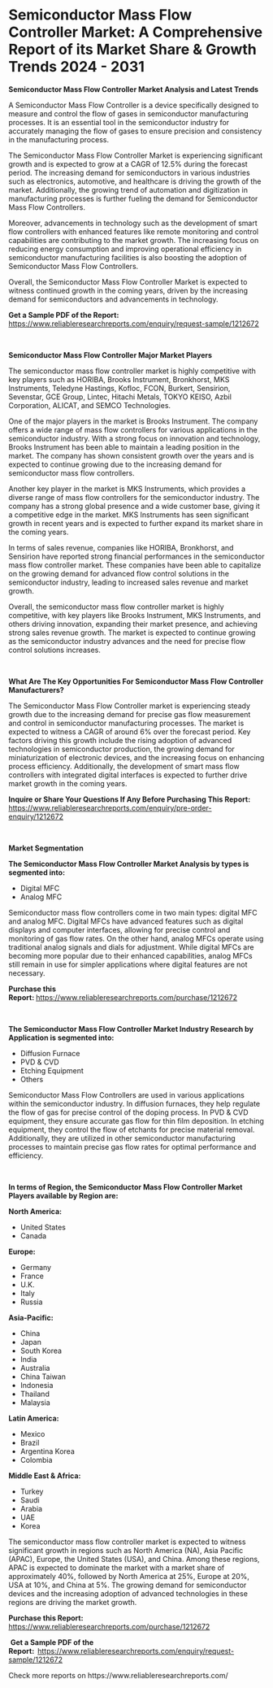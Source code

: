 <p><h1>Semiconductor Mass Flow Controller Market: A Comprehensive Report of its Market Share & Growth Trends 2024 - 2031</h1></p><p><strong>Semiconductor Mass Flow Controller Market Analysis and Latest Trends</strong></p>
<p><p>A Semiconductor Mass Flow Controller is a device specifically designed to measure and control the flow of gases in semiconductor manufacturing processes. It is an essential tool in the semiconductor industry for accurately managing the flow of gases to ensure precision and consistency in the manufacturing process.</p><p>The Semiconductor Mass Flow Controller Market is experiencing significant growth and is expected to grow at a CAGR of 12.5% during the forecast period. The increasing demand for semiconductors in various industries such as electronics, automotive, and healthcare is driving the growth of the market. Additionally, the growing trend of automation and digitization in manufacturing processes is further fueling the demand for Semiconductor Mass Flow Controllers.</p><p>Moreover, advancements in technology such as the development of smart flow controllers with enhanced features like remote monitoring and control capabilities are contributing to the market growth. The increasing focus on reducing energy consumption and improving operational efficiency in semiconductor manufacturing facilities is also boosting the adoption of Semiconductor Mass Flow Controllers.</p><p>Overall, the Semiconductor Mass Flow Controller Market is expected to witness continued growth in the coming years, driven by the increasing demand for semiconductors and advancements in technology.</p></p>
<p><strong>Get a Sample PDF of the Report:&nbsp;</strong> <a href="https://www.reliableresearchreports.com/enquiry/request-sample/1212672">https://www.reliableresearchreports.com/enquiry/request-sample/1212672</a></p>
<p>&nbsp;</p>
<p><strong>Semiconductor Mass Flow Controller Major Market Players</strong></p>
<p><p>The semiconductor mass flow controller market is highly competitive with key players such as HORIBA, Brooks Instrument, Bronkhorst, MKS Instruments, Teledyne Hastings, Kofloc, FCON, Burkert, Sensirion, Sevenstar, GCE Group, Lintec, Hitachi Metals, TOKYO KEISO, Azbil Corporation, ALICAT, and SEMCO Technologies.</p><p>One of the major players in the market is Brooks Instrument. The company offers a wide range of mass flow controllers for various applications in the semiconductor industry. With a strong focus on innovation and technology, Brooks Instrument has been able to maintain a leading position in the market. The company has shown consistent growth over the years and is expected to continue growing due to the increasing demand for semiconductor mass flow controllers.</p><p>Another key player in the market is MKS Instruments, which provides a diverse range of mass flow controllers for the semiconductor industry. The company has a strong global presence and a wide customer base, giving it a competitive edge in the market. MKS Instruments has seen significant growth in recent years and is expected to further expand its market share in the coming years.</p><p>In terms of sales revenue, companies like HORIBA, Bronkhorst, and Sensirion have reported strong financial performances in the semiconductor mass flow controller market. These companies have been able to capitalize on the growing demand for advanced flow control solutions in the semiconductor industry, leading to increased sales revenue and market growth.</p><p>Overall, the semiconductor mass flow controller market is highly competitive, with key players like Brooks Instrument, MKS Instruments, and others driving innovation, expanding their market presence, and achieving strong sales revenue growth. The market is expected to continue growing as the semiconductor industry advances and the need for precise flow control solutions increases.</p></p>
<p>&nbsp;</p>
<p><strong>What Are The Key Opportunities For Semiconductor Mass Flow Controller Manufacturers?</strong></p>
<p><p>The Semiconductor Mass Flow Controller market is experiencing steady growth due to the increasing demand for precise gas flow measurement and control in semiconductor manufacturing processes. The market is expected to witness a CAGR of around 6% over the forecast period. Key factors driving this growth include the rising adoption of advanced technologies in semiconductor production, the growing demand for miniaturization of electronic devices, and the increasing focus on enhancing process efficiency. Additionally, the development of smart mass flow controllers with integrated digital interfaces is expected to further drive market growth in the coming years.</p></p>
<p><strong>Inquire or Share Your Questions If Any Before Purchasing This Report:</strong> <a href="https://www.reliableresearchreports.com/enquiry/pre-order-enquiry/1212672">https://www.reliableresearchreports.com/enquiry/pre-order-enquiry/1212672</a></p>
<p>&nbsp;</p>
<p><strong>Market Segmentation</strong></p>
<p><strong>The Semiconductor Mass Flow Controller Market Analysis by types is segmented into:</strong></p>
<p><ul><li>Digital MFC</li><li>Analog MFC</li></ul></p>
<p><p>Semiconductor mass flow controllers come in two main types: digital MFC and analog MFC. Digital MFCs have advanced features such as digital displays and computer interfaces, allowing for precise control and monitoring of gas flow rates. On the other hand, analog MFCs operate using traditional analog signals and dials for adjustment. While digital MFCs are becoming more popular due to their enhanced capabilities, analog MFCs still remain in use for simpler applications where digital features are not necessary.</p></p>
<p><strong>Purchase this Report:&nbsp;</strong><a href="https://www.reliableresearchreports.com/purchase/1212672">https://www.reliableresearchreports.com/purchase/1212672</a></p>
<p>&nbsp;</p>
<p><strong>The Semiconductor Mass Flow Controller Market Industry Research by Application is segmented into:</strong></p>
<p><ul><li>Diffusion Furnace</li><li>PVD & CVD</li><li>Etching Equipment</li><li>Others</li></ul></p>
<p><p>Semiconductor Mass Flow Controllers are used in various applications within the semiconductor industry. In diffusion furnaces, they help regulate the flow of gas for precise control of the doping process. In PVD & CVD equipment, they ensure accurate gas flow for thin film deposition. In etching equipment, they control the flow of etchants for precise material removal. Additionally, they are utilized in other semiconductor manufacturing processes to maintain precise gas flow rates for optimal performance and efficiency.</p></p>
<p>&nbsp;</p>
<p><strong>In terms of Region, the Semiconductor Mass Flow Controller Market Players available by Region are:</strong></p>
<p>
    <p> <strong> North America: </strong>
        <ul>
            <li>United States</li>
            <li>Canada</li>
        </ul>
        </p> 
    <p> <strong> Europe: </strong>
        <ul>
            <li>Germany</li>
            <li>France</li>
            <li>U.K.</li>
            <li>Italy</li>
            <li>Russia</li>
        </ul>
        </p> 
    <p> <strong> Asia-Pacific: </strong>
        <ul>
            <li>China</li>
            <li>Japan</li>
            <li>South Korea</li>
            <li>India</li>
            <li>Australia</li>
            <li>China Taiwan</li>
            <li>Indonesia</li>
            <li>Thailand</li>
            <li>Malaysia</li>
        </ul>
        </p> 
    <p> <strong> Latin America: </strong>
        <ul>
            <li>Mexico</li>
            <li>Brazil</li>
            <li>Argentina Korea</li>
            <li>Colombia</li>
        </ul>
        </p> 
    <p> <strong> Middle East & Africa: </strong>
        <ul>
            <li>Turkey</li>
            <li>Saudi</li>
            <li>Arabia</li>
            <li>UAE</li>
            <li>Korea</li>
        </ul>
    </p>
    </p>
<p><p>The semiconductor mass flow controller market is expected to witness significant growth in regions such as North America (NA), Asia Pacific (APAC), Europe, the United States (USA), and China. Among these regions, APAC is expected to dominate the market with a market share of approximately 40%, followed by North America at 25%, Europe at 20%, USA at 10%, and China at 5%. The growing demand for semiconductor devices and the increasing adoption of advanced technologies in these regions are driving the market growth.</p></p>
<p><strong>Purchase this Report: </strong><a href="https://www.reliableresearchreports.com/purchase/1212672">https://www.reliableresearchreports.com/purchase/1212672</a></p>
<p>&nbsp;<strong>Get a Sample PDF of the Report:&nbsp;&nbsp;</strong><a href="https://www.reliableresearchreports.com/enquiry/request-sample/1212672">https://www.reliableresearchreports.com/enquiry/request-sample/1212672</a></p>
<p><strong></strong></p>
<p>Check more reports on https://www.reliableresearchreports.com/</p>
